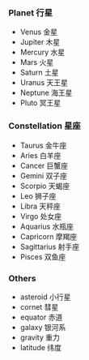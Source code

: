### Planet 	行星

* Venus 	金星
* Jupiter	木星
* Mercury	水星
* Mars		火星
* Saturn	土星
* Uranus	天王星
* Neptune	海王星
* Pluto		冥王星

### Constellation	星座

* Taurus	金牛座
* Aries		白羊座
* Cancer	巨蟹座
* Gemini	双子座
* Scorpio	天蝎座
* Leo		狮子座
* Libra		天秤座
* Virgo		处女座
* Aquarius	水瓶座
* Capricorn	摩羯座
* Sagittarius	 射手座
* Pisces	双鱼座

### Others

* asteroid	小行星
* cornet	彗星
* equator	赤道
* galaxy	银河系
* gravity	重力
* latitude	纬度
